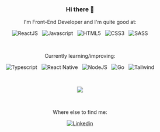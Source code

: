 <div align="center">
  
### Hi there 👋
  
I'm Front-End Developer and I'm quite good at:
  
![ReactJS](https://img.shields.io/badge/ReactJs-61DAFB?style=for-the-badge&logo=react&logoColor=35495E)
&nbsp;
![Javascript](https://img.shields.io/badge/JavaScript-F7DF1E?style=for-the-badge&logo=javascript&logoColor=black)
&nbsp;
![HTML5](https://img.shields.io/badge/HTML5-E34F26?style=for-the-badge&logo=html5&logoColor=white)
&nbsp;
![CSS3](https://img.shields.io/badge/CSS3-1572B6?style=for-the-badge&logo=css3&logoColor=white)
&nbsp;
![SASS](https://img.shields.io/badge/Sass-CC6699?style=for-the-badge&logo=sass&logoColor=white)

&nbsp;

Currently learning/improving:

![Typescript](https://img.shields.io/badge/TypeScript-007ACC?style=for-the-badge&logo=typescript&logoColor=white)
&nbsp;
![React Native](https://img.shields.io/badge/React_Native-20232A?style=for-the-badge&logo=react&logoColor=61DAFB)
&nbsp;
![NodeJS](https://img.shields.io/badge/Node.js-43853D?style=for-the-badge&logo=node.js&logoColor=white)
&nbsp;
![Go](https://img.shields.io/badge/Go-00ADD8?style=for-the-badge&logo=go&logoColor=white)
&nbsp;
![Tailwind](https://img.shields.io/badge/Tailwind_CSS-38B2AC?style=for-the-badge&logo=tailwind-css&logoColor=white)

&nbsp;

![](https://github-readme-stats.vercel.app/api?username=ventura-v&theme=radical)

&nbsp;

Where else to find me:

[![Linkedin](https://img.shields.io/badge/LinkedIn-0077B5?style=for-the-badge&logo=linkedin&logoColor=white)](https://linkedin.com/in/tcavalcante)

</div>

<!--
**ventura-v/ventura-v** is a ✨ _special_ ✨ repository because its `README.md` (this file) appears on your GitHub profile.

Here are some ideas to get you started:

- 🔭 I’m currently working on ...
- 🌱 I’m currently learning ...
- 👯 I’m looking to collaborate on ...
- 🤔 I’m looking for help with ...
- 💬 Ask me about ...
- 📫 How to reach me: ...
- 😄 Pronouns: ...
- ⚡ Fun fact: ...
-->
